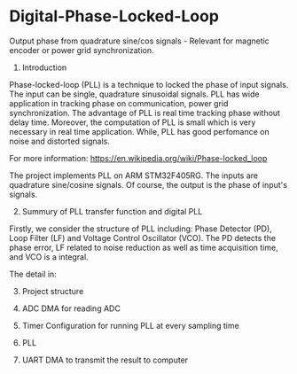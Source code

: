 # Digital-Phase-Locked-Loop
Output phase from quadrature sine/cos signals - Relevant for magnetic encoder or power grid synchronization.

1. Introduction

Phase-locked-loop (PLL) is a technique to locked the phase of input signals. The input can be single, quadrature sinusoidal signals. PLL has wide application in tracking phase on communication, power grid synchronization. The advantage of PLL is real time tracking phase without delay time. Moreover, the computation of PLL is small which is very necessary in real time application. While, PLL has good perfomance on noise and distorted signals.

For more information: https://en.wikipedia.org/wiki/Phase-locked_loop

The project implements PLL on ARM STM32F405RG. The inputs are quadrature sine/cosine signals. Of course, the output is the phase of input's signals.

2. Summury of PLL transfer function and digital PLL

Firstly, we consider the structure of PLL including: Phase Detector (PD), Loop Filter (LF) and Voltage Control Oscillator (VCO). The PD detects the phase error, LF related to noise reduction as well as time acquisition time, and VCO is a integral.

The detail in:

3. Project structure
  
  1. ADC DMA for reading ADC
  2. Timer Configuration for running PLL at every sampling time
  3. PLL 
  4. UART DMA to transmit the result to computer
